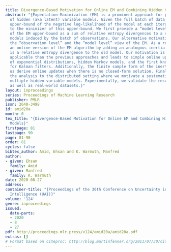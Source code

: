 ```yaml
---
title: Divergence-Based Motivation for Online EM and Combining Hidden Variable Models
abstract: "{Expectation-Maximization (EM) is a prominent approach for parameter estimation
  of hidden (aka latent) variable models. Given the full batch of data, EM forms an
  upper-bound of the negative log-likelihood of the model at each iteration and updates
  to the minimizer of this upper-bound. We first provide a “model level” interpretation
  of the EM upper-bound as a sum of relative entropy divergences to a set of singleton
  models induced by the batch of observations. Our alternative motivation unifies
  the “observation level” and the “model level” view of the EM. As a result, we formulate
  an online version of the EM algorithm by adding an analogous inertia term which
  is a relative entropy divergence to the old model. Our motivation is more widely
  applicable than the previous approaches and leads to simple online updates for mixture
  of exponential distributions, hidden Markov models, and the first known online update
  for Kalman filters. Additionally, the finite sample form of the inertia term lets
  us derive online updates when there is no closed-form solution. Finally, we extend
  the analysis to the distributed setting where we motivate a systematic way of combining
  multiple hidden variable models. Experimentally, we validate the results on synthetic
  as well as real-world datasets.}"
layout: inproceedings
series: Proceedings of Machine Learning Research
publisher: PMLR
issn: 2640-3498
id: amid20a
month: 0
tex_title: "{Divergence-Based Motivation for Online EM and Combining Hidden Variable
  Models}"
firstpage: 81
lastpage: 90
page: 81-90
order: 81
cycles: false
bibtex_author: Amid, Ehsan and K. Warmuth, Manfred
author:
- given: Ehsan
  family: Amid
- given: Manfred
  family: K. Warmuth
date: 2020-08-27
address: 
container-title: "{Proceedings of the 36th Conference on Uncertainty in Artificial
  Intelligence (UAI)}"
volume: '124'
genre: inproceedings
issued:
  date-parts:
  - 2020
  - 8
  - 27
pdf: http://proceedings.mlr.press/v124/amid20a/amid20a.pdf
extras: []
# Format based on citeproc: http://blog.martinfenner.org/2013/07/30/citeproc-yaml-for-bibliographies/
---
```

